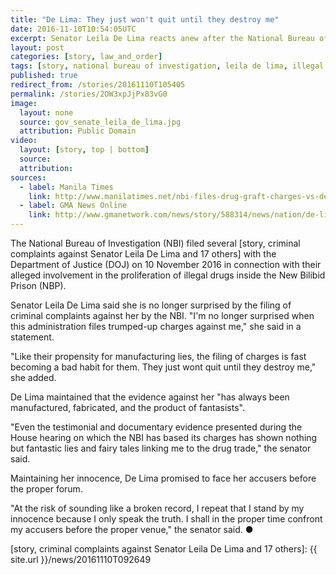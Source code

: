 ```yaml
---
title: "De Lima: They just won't quit until they destroy me"
date: 2016-11-10T10:54:05UTC
excerpt: Senator Leila De Lima reacts anew after the National Bureau of Investigation filed criminal complaints against her and 17 others before the Department of Justice on 10 November 2016.
layout: post
categories: [story, law_and_order]
tags: [story, national bureau of investigation, leila de lima, illegal drugs, new bilibid prison]
published: true
redirect_from: /stories/20161110T105405
permalink: /stories/2OW3xpJjPx83vG0
image:
  layout: none
  source: gov_senate_leila_de_lima.jpg
  attribution: Public Domain
video:
  layout: [story, top | bottom]
  source: 
  attribution: 
sources:
  - label: Manila Times
    link: http://www.manilatimes.net/nbi-files-drug-graft-charges-vs-de-lima/295815/
  - label: GMA News Online
    link: http://www.gmanetwork.com/news/story/588314/news/nation/de-lima-gov-t-won-t-stop-until-it-destroys-me
---
```


The National Bureau of Investigation (NBI) filed several [story, criminal complaints against Senator Leila De Lima and 17 others] with the Department of Justice (DOJ) on 10 November 2016 in connection with their alleged involvement in the proliferation of illegal drugs inside the New Bilibid Prison (NBP).

Senator Leila De Lima said she is no longer surprised by the filing of criminal complaints against her by the NBI.
"I'm no longer surprised when this administration files trumped-up charges against me," she said in a statement.

"Like their propensity for manufacturing lies, the filing of charges is fast becoming a bad habit for them. They just wont quit until they destroy me," she added.

De Lima maintained that the evidence against her "has always been manufactured, fabricated, and the product of fantasists".

"Even the testimonial and documentary evidence presented during the House hearing on which the NBI has based its charges has shown nothing but fantastic lies and fairy tales linking me to the drug trade," the senator said.

Maintaining her innocence, De Lima promised to face her accusers before the proper forum.

"At the risk of sounding like a broken record, I repeat that I stand by my innocence because I only speak the truth. I shall in the proper time confront my accusers before the proper venue," the senator said.
&#x25cf;

[story, criminal complaints against Senator Leila De Lima and 17 others]: {{ site.url }}/news/20161110T092649

